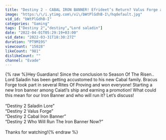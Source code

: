 ```yaml
---
title: "Destiny 2 - CABAL IRON BANNER! Efrideet’s Return? Valus Forge and His Cabal Army"
image: "https:\/\/i.ytimg.com\/vi\/bWtPlGdhB-I\/hqdefault.jpg"
vid_id: "bWtPlGdhB-I"
categories: "Gaming"
tags: ["Destiny 2","destiny","Lord saladin"]
date: "2022-04-01T05:29:19+03:00"
vid_date: "2022-03-31T18:30:27Z"
duration: "PT9M19S"
viewcount: "15028"
likeCount: "981"
dislikeCount: ""
channel: "Evade"
---
```

{% raw %}Hey Guardians! Since the conclusion to Season Of The Risen.. Lord Saladin has been getting accustomed to his new Cabal family. Bracus Forge took part in several Rites Of Proving and won everyone! Starting a new Iron banner among Caiatl’s ship and earning a promotion! What could this mean for our Iron Banner and who will run it? Let’s discuss!<br /><br />“Destiny 2 Saladin Lore”<br />“Destiny 2 Valus Forge”<br />“Destiny 2 Cabal Iron Banner”<br />“Destiny 2 Who Will Run The Iron Banner Now?”<br /><br />Thanks for watching!{% endraw %}
